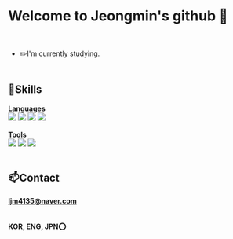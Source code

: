 Welcome to Jeongmin's github 👋
=====

<br/>

* ✏️I'm currently studying.
<br/><br/>

:muscle:Skills
----
**Languages**   
<img src="https://img.shields.io/badge/C-A8B9CC?style=flat-squar&logo=C&logoColor=white">
<img src="https://img.shields.io/badge/c++-00599C?style=flat-square&logo=c%2B%2B&logoColor=white">
<img src="https://img.shields.io/badge/C%23-239120?style=flat-squar&logo=C%20sharp#&logoColor=white">
<img src="https://img.shields.io/badge/Java-007396?style=flat-squar&logo=Java#&logoColor=white">
<br>
<br>
**Tools**   
<img src="https://img.shields.io/badge/Unity3D-FFFFFF?style=flat-squar&logo=Unity#&logoColor=white">
<img src="https://img.shields.io/badge/VisualStudio-5C2D91?style=flat-squar&logo=Visual%20Studio#&logoColor=white">
<img src="https://img.shields.io/badge/Eclipse%20IDE-2C2255?style=flat-squar&logo=Eclipse%20IDE#&logoColor=white">
<br/><br/>

📫Contact
----
**ljm4135@naver.com**
<br/><br/><br/>
**KOR, ENG, JPN⭕**
<!--
**Jeongmin4869/Jeongmin4869** is a ✨ _special_ ✨ repository because its `README.md` (this file) appears on your GitHub profile.

Here are some ideas to get you started:

- 🔭 I’m currently working on ...
- 🌱 I’m currently learning ...
- 👯 I’m looking to collaborate on ...
- 🤔 I’m looking for help with ...
- 💬 Ask me about ...
- 📫 How to reach me: ...
- 😄 Pronouns: ...
- ⚡ Fun fact: ...
-->
